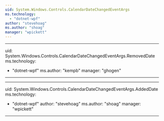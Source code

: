 ```yaml
---
uid: System.Windows.Controls.CalendarDateChangedEventArgs
ms.technology: 
  - "dotnet-wpf"
author: "stevehoag"
ms.author: "shoag"
manager: "wpickett"
---
```


---
uid: System.Windows.Controls.CalendarDateChangedEventArgs.RemovedDate
ms.technology: 
  - "dotnet-wpf"
ms.author: "kempb"
manager: "ghogen"
---

---
uid: System.Windows.Controls.CalendarDateChangedEventArgs.AddedDate
ms.technology: 
  - "dotnet-wpf"
author: "stevehoag"
ms.author: "shoag"
manager: "wpickett"
---
